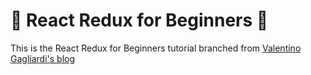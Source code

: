 :crystal_ball: React Redux for Beginners :crystal_ball:
===
This is the React Redux for Beginners tutorial branched from [Valentino Gagliardi's blog](https://www.valentinog.com/blog/react-redux-tutorial-beginners/)
